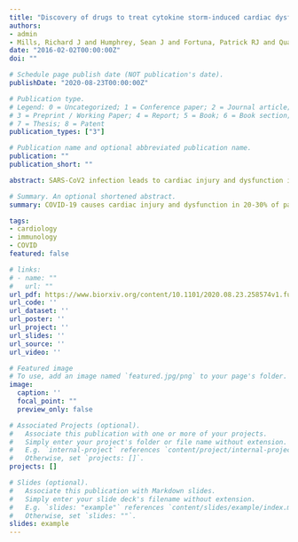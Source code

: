 ```yaml
---
title: "Discovery of drugs to treat cytokine storm-induced cardiac dysfunction using human cardiac organoids"
authors:
- admin
- Mills, Richard J and Humphrey, Sean J and Fortuna, Patrick RJ and Quaife-Ryan, Gregory A and Mehdiabadi, Neda R and Devil{\'e}e, Lynn and Voges, Holly K and Reynolds, Liam T and Krumeich, Sophie and Mathieson, Ellen and Griffen, Brendan and Titmarsh, Drew and Porrello, Enzo R and Smyth, Mark J and Engwerda, Christian R and MacDonald, Kelli PA and Bald, Tobias and James, David E and Hudson, James E
date: "2016-02-02T00:00:00Z"
doi: ""

# Schedule page publish date (NOT publication's date).
publishDate: "2020-08-23T00:00:00Z"

# Publication type.
# Legend: 0 = Uncategorized; 1 = Conference paper; 2 = Journal article;
# 3 = Preprint / Working Paper; 4 = Report; 5 = Book; 6 = Book section;
# 7 = Thesis; 8 = Patent
publication_types: ["3"]

# Publication name and optional abbreviated publication name.
publication: ""
publication_short: ""

abstract: SARS-CoV2 infection leads to cardiac injury and dysfunction in 20-30% of hospitalized patients and higher rates of mortality in patients with pre-existing cardiovascular disease. Inflammatory factors released as part of the cytokine storm are thought to play a critical role in cardiac dysfunction in severe COVID-19 patients4. Here we use human cardiac organoids combined with high sensitivity phosphoproteomics and single nuclei RNA sequencing to identify inflammatory targets inducing cardiac dysfunction. This state-of-the-art pipeline allowed rapid deconvolution of mechanisms and identification of putative therapeutics. We identify a novel interferon-γ driven BRD4 (bromodomain protein 4)-fibrosis/iNOS axis as a key intracellular mediator of inflammation-induced cardiac dysfunction. This axis is therapeutically targetable using BRD4 inhibitors, which promoted full recovery of function in human cardiac organoids and prevented severe inflammation and death in a cytokine-storm mouse model. The BRD inhibitor INCB054329 was the most efficacious, and is a prime candidate for drug repurposing to attenuate cardiac dysfunction and improve COVID-19 mortality in humans.

# Summary. An optional shortened abstract.
summary: COVID-19 causes cardiac injury and dysfunction in 20-30% of patients. Using human cardiac organoids combined with high sensitivity phosphoproteomics, we identify the drug INCB054329 as a prime candidate for drug repurposing to attenuate cardiac dysfunction and improve COVID-19 mortality in humans.

tags:
- cardiology
- immunology
- COVID
featured: false

# links:
# - name: ""
#   url: ""
url_pdf: https://www.biorxiv.org/content/10.1101/2020.08.23.258574v1.full.pdf
url_code: ''
url_dataset: ''
url_poster: ''
url_project: ''
url_slides: ''
url_source: ''
url_video: ''

# Featured image
# To use, add an image named `featured.jpg/png` to your page's folder. 
image:
  caption: ''
  focal_point: ""
  preview_only: false

# Associated Projects (optional).
#   Associate this publication with one or more of your projects.
#   Simply enter your project's folder or file name without extension.
#   E.g. `internal-project` references `content/project/internal-project/index.md`.
#   Otherwise, set `projects: []`.
projects: []

# Slides (optional).
#   Associate this publication with Markdown slides.
#   Simply enter your slide deck's filename without extension.
#   E.g. `slides: "example"` references `content/slides/example/index.md`.
#   Otherwise, set `slides: ""`.
slides: example
---
```

